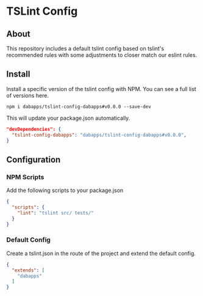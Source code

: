 # TSLint Config

## About

This repository includes a default tslint config based on tslint's recommended rules with some adjustments to closer match our eslint rules.

## Install

Install a specific version of the tslint config with NPM. You can see a full list of versions here.

```shell
npm i dabapps/tslint-config-dabapps#v0.0.0 --save-dev
```

This will update your package.json automatically.

```json
"devDependencies": {
  "tslint-config-dabapps": "dabapps/tslint-config-dabapps#v0.0.0",
}
```

## Configuration

### NPM Scripts

Add the following scripts to your package.json

```json
{
  "scripts": {
    "lint": "tslint src/ tests/"
  }
}
```

### Default Config

Create a tslint.json in the route of the project and extend the default config.

```json
{
  "extends": [
    "dabapps"
  ]
}
```
